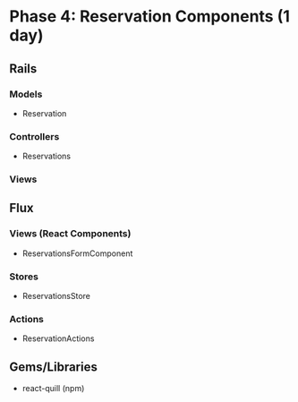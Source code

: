 # Phase 4: Reservation Components (1 day)

## Rails
### Models
* Reservation


### Controllers
* Reservations

### Views

## Flux
### Views (React Components)
* ReservationsFormComponent

### Stores
* ReservationsStore

### Actions
* ReservationActions

## Gems/Libraries
* react-quill (npm)
